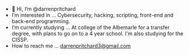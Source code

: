 - 👋 Hi, I’m @darrenpritchard
- I’m interested in ...
 Cybersecurity, hacking, scripting, front-end and back-end programming.
- I’m currently studying ...
 At college of the Albemarle for a transfer degree, with plans to go on to a 4 year school. I'm also studying for the CISSP.
- How to reach me ...
 darrenpritchard3@gmail.com
<!---
darrenpritchard/darrenpritchard is a ✨ special ✨ repository because its `README.md` (this file) appears on your GitHub profile.
You can click the Preview link to take a look at your changes.
--->
